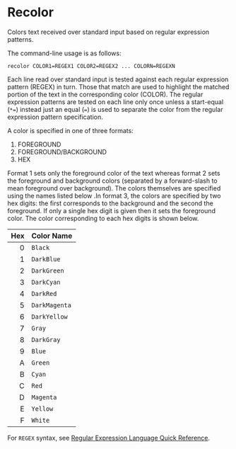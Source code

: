 # Recolor

Colors text received over standard input based on regular expression patterns.

The command-line usage is as follows:

    recolor COLOR1=REGEX1 COLOR2=REGEX2 ... COLORN=REGEXN

Each line read over standard input is tested against each regular expression
pattern (REGEX) in turn. Those that match are used to highlight the matched
portion of the text in the corresponding color (COLOR). The regular
expression patterns are tested on each line only once unless a start-equal
(`*=`) instead just an equal (`=`) is used to separate the color from the 
regular expression pattern specification.

A color is specified in one of three formats:

1. FOREGROUND
2. FOREGROUND/BACKGROUND
3. HEX

Format 1 sets only the foreground color of the text whereas format 2 sets the
foreground and background colors (separated by a forward-slash to mean
foreground over background). The colors themselves are specified using the
names listed below .In format 3, the colors are specified by two hex digits:
the first corresponds to the background and the second the foreground. If
only a single hex digit is given then it sets the foreground color. The color
corresponding to each hex digits is shown below.

| Hex | Color Name     |
|----:|----------------|
|   0 | `Black`        |
|   1 | `DarkBlue`     |
|   2 | `DarkGreen`    |
|   3 | `DarkCyan`     |
|   4 | `DarkRed`      |
|   5 | `DarkMagenta`  |
|   6 | `DarkYellow`   |
|   7 | `Gray`         |
|   8 | `DarkGray`     |
|   9 | `Blue`         |
|   A | `Green`        |
|   B | `Cyan`         |
|   C | `Red`          |
|   D | `Magenta`      |
|   E | `Yellow`       |
|   F | `White`        |

For `REGEX` syntax, see [Regular Expression Language Quick Reference][regex].

  [regex]: http://go.microsoft.com/fwlink/?LinkId=133231
